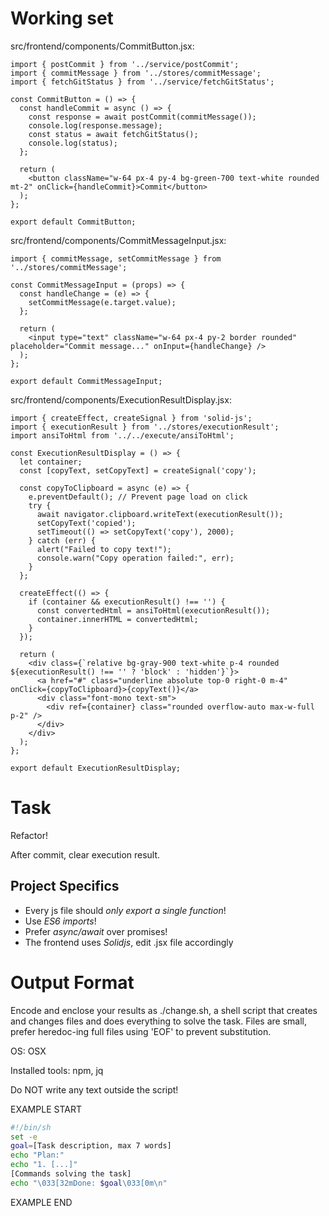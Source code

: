 # Working set

src/frontend/components/CommitButton.jsx:
```
import { postCommit } from '../service/postCommit';
import { commitMessage } from '../stores/commitMessage';
import { fetchGitStatus } from '../service/fetchGitStatus';

const CommitButton = () => {
  const handleCommit = async () => {
    const response = await postCommit(commitMessage());
    console.log(response.message);
    const status = await fetchGitStatus();
    console.log(status);
  };

  return (
    <button className="w-64 px-4 py-4 bg-green-700 text-white rounded mt-2" onClick={handleCommit}>Commit</button>
  );
};

export default CommitButton;

```

src/frontend/components/CommitMessageInput.jsx:
```
import { commitMessage, setCommitMessage } from '../stores/commitMessage';

const CommitMessageInput = (props) => {
  const handleChange = (e) => {
    setCommitMessage(e.target.value);
  };

  return (
    <input type="text" className="w-64 px-4 py-2 border rounded" placeholder="Commit message..." onInput={handleChange} />
  );
};

export default CommitMessageInput;

```

src/frontend/components/ExecutionResultDisplay.jsx:
```
import { createEffect, createSignal } from 'solid-js';
import { executionResult } from '../stores/executionResult';
import ansiToHtml from '../../execute/ansiToHtml';

const ExecutionResultDisplay = () => {
  let container;
  const [copyText, setCopyText] = createSignal('copy');

  const copyToClipboard = async (e) => {
    e.preventDefault(); // Prevent page load on click
    try {
      await navigator.clipboard.writeText(executionResult());
      setCopyText('copied');
      setTimeout(() => setCopyText('copy'), 2000);
    } catch (err) {
      alert("Failed to copy text!");
      console.warn("Copy operation failed:", err);
    }
  };

  createEffect(() => {
    if (container && executionResult() !== '') {
      const convertedHtml = ansiToHtml(executionResult());
      container.innerHTML = convertedHtml;
    }
  });

  return (
    <div class={`relative bg-gray-900 text-white p-4 rounded ${executionResult() !== '' ? 'block' : 'hidden'}`}>
      <a href="#" class="underline absolute top-0 right-0 m-4" onClick={copyToClipboard}>{copyText()}</a>
      <div class="font-mono text-sm">
        <div ref={container} class="rounded overflow-auto max-w-full p-2" />
      </div>
    </div>
  );
};

export default ExecutionResultDisplay;

```


# Task

Refactor!

After commit, clear execution result.



## Project Specifics

- Every js file should *only export a single function*!
- Use *ES6 imports*!
- Prefer *async/await* over promises!
- The frontend uses *Solidjs*, edit .jsx file accordingly


# Output Format

Encode and enclose your results as ./change.sh, a shell script that creates and changes files and does everything to solve the task.
Files are small, prefer heredoc-ing full files using 'EOF' to prevent substitution.

OS: OSX

Installed tools: npm, jq


Do NOT write any text outside the script!

EXAMPLE START

```sh
#!/bin/sh
set -e
goal=[Task description, max 7 words]
echo "Plan:"
echo "1. [...]"
[Commands solving the task]
echo "\033[32mDone: $goal\033[0m\n"
```

EXAMPLE END

